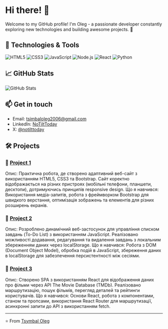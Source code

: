 # Hi there! 👋

Welcome to my GitHub profile! I'm Oleg - a passionate developer constantly exploring new technologies and building awesome projects. 🚀

## 🔧 Technologies & Tools

![HTML5](https://img.shields.io/badge/HTML5-E34F26?style=flat-square&logo=html5&logoColor=white)
![CSS3](https://img.shields.io/badge/CSS3-1572B6?style=flat-square&logo=css3&logoColor=white)
![JavaScript](https://img.shields.io/badge/JavaScript-F7DF1E?style=flat-square&logo=javascript&logoColor=black)
![Node.js](https://img.shields.io/badge/Node.js-43853D?style=flat-square&logo=node.js&logoColor=white)
![React](https://img.shields.io/badge/React-20232A?style=flat-square&logo=react&logoColor=61DAFB)
![Python](https://img.shields.io/badge/Python-3776AB?style=flat-square&logo=python&logoColor=white)

## 📈 GitHub Stats

![GitHub Stats](https://github-readme-stats.vercel.app/api?username=yourusername&show_icons=true&theme=radical)

## 📫 Get in touch

- Email: [tsimbaloleg2006@gmail.com](mailto:tsimbaloleg2006@gmail.com)
- LinkedIn: [NoTiltToday](https://www.linkedin.com/in/notilttoday/)
- X: [@notilttoday](https://X.com/notilttoday)

## 🛠️ Projects

### 📘 [Project 1](https://github.com/notilttoday/project1)
Опис: Практична робота, де створено адаптивний веб-сайт з використанням HTML5, CSS3 та Bootstrap. Сайт коректно відображається на різних пристроях (мобільні телефони, планшети, десктопи), дотримуючись принципів responsive design.
Що я навчився: Використання медіа-запитів, робота з фреймворком Bootstrap для швидкого верстання, оптимізація зображень та елементів для різних розширень екранів.
  
### 📙 [Project 2](https://github.com/notilttoday/project2)
Опис: Розроблено динамічний веб-застосунок для управління списком завдань (To-Do List) з використанням JavaScript. Реалізовано можливості додавання, редагування та видалення завдань з локальним збереженням даних через localStorage.
Що я навчився: Робота з DOM (Document Object Model), обробка подій в JavaScript, збереження даних в localStorage для забезпечення персистентності між сесіями.

### 📗 [Project 3](https://github.com/notilttoday/project3)

Опис: Створено SPA з використанням React для відображення даних про фільми через API The Movie Database (TMDb). Реалізовано маршрутизацію, пошук фільмів, перегляд деталей та рейтинги користувачів.
Що я навчився: Основи React, робота з компонентами, станом та пропсами, використання React Router для маршрутизації, асинхронні запити до API з використанням fetch.

---

⭐️ From [Tsymbal Oleg](https://github.com/notilttoday)
